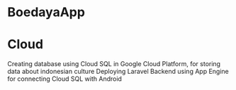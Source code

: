 # BoedayaApp

# Cloud
Creating database using Cloud SQL in Google Cloud Platform, for storing data about indonesian culture
Deploying Laravel Backend using App Engine for connecting Cloud SQL with Android 

